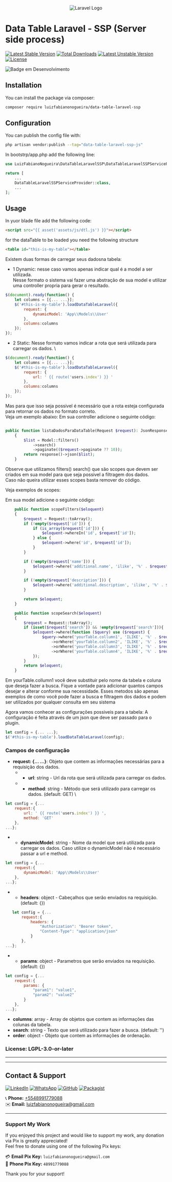 <p align="center"><img src="src/Assets/img/laravel.png" alt="Laravel Logo"></p>


# Data Table Laravel - SSP (Server side process)

[![Latest Stable Version](https://poser.pugx.org/luizfabianonogueira/data-table-laravel-ssp/v)](//packagist.org/packages/luizfabianonogueira/data-table-laravel-ssp)
[![Total Downloads](https://poser.pugx.org/luizfabianonogueira/data-table-laravel-ssp/downloads)](//packagist.org/packages/luizfabianonogueira/data-table-laravel-ssp)
[![Latest Unstable Version](https://poser.pugx.org/luizfabianonogueira/data-table-laravel-ssp/v/unstable)](//packagist.org/packages/luizfabianonogueira/data-table-laravel-ssp)
[![License](https://poser.pugx.org/luizfabianonogueira/data-table-laravel-ssp/license)](//packagist.org/packages/luizfabianonogueira/data-table-laravel-ssp)

![Badge em Desenvolvimento](http://img.shields.io/static/v1?label=STATUS&message=IN%20DEVELOPMENT&color=GREEN&style=for-the-badge)

## Installation

You can install the package via composer:

```bash
composer require luizfabianonogueira/data-table-laravel-ssp
```

## Configuration

You can publish the config file with:
```bash
php artisan vendor:publish --tag="data-table-laravel-ssp-js"
```

In bootstrp/app.php add the following line:
```php
use LuizFabianoNogueira\DataTableLaravelSSP\DataTableLaravelSSPServiceProvider;

return [
    ...
    DataTableLaravelSSPServiceProvider::class,
    ...
];
```

## Usage

In yuor blade file add the following code:

```html
<script src="{{ asset('assets/js/dtl.js') }}"></script>
```

for the dataTable to be loaded you need the following structure

```html
<table id="this-is-my-table"></table>
```

Existem duas formas de carregar seus dadosna tabela:
 - 1 Dynamic: nesse caso vamos apenas indicar qual é a model a ser utilizada. \
Nesse formato o sistema vai fazer uma abstração de sua model e utilizar uma controller propria para gerar o resultado.

```javascript
$(document).ready(function() {
    let columns = [{... ...}];
    $('#this-is-my-table').loadDataTableLaravel({
        request: {
            dynamicModel: 'App\\Models\\User'
        },
        columns:columns
    });
});
```

 - 2 Static: Nesse formato vamos indicar a rota que será utilizada para carregar os dados. \
```javascript
$(document).ready(function() {
    let columns = [{... ...}];
    $('#this-is-my-table').loadDataTableLaravel({
        request: {
            url: ' {{ route('users.index') }} '
        },
        columns:columns
    });
});
```

Mas para que isso seja possivel é necessário que a rota esteja configurada para retornar os dados no formato correto. \
Veja um exemplo abaixo:
Em sua controller adicione o seguinte código:
```php

public function listaDadosParaDataTable(Request $request): JsonResponse
    {
        $list = Model::filters()
            ->search()
            ->paginate(($request->paginate ?? 10));
        return response()->json($list);
    }
```
Observe que utilizamos filters() search() que são scopes que devem ser criados em sua model para que seja possivel a filtragem dos dados. \
Caso não queira utilizar esses scopes basta remover do código.

Veja exemplos de scopes:

Em sua model adicione o seguinte código:
```php
    public function scopeFilters($eloquent)
    {
        $request = Request::toArray();
        if (!empty($request['id'])) {
            if (is_array($request['id'])) {
                $eloquent->whereIn('id', $request['id']);
            } else {
                $eloquent->where('id', $request['id']);
            }
        }

        if (!empty($request['name'])) {
            $eloquent->where('additional.name', 'ilike', '%' . $request['name'] . '%');
        }

        if (!empty($request['description'])) {
            $eloquent->where('additional.description', 'ilike', '%' . $request['description'] . '%');
        }

        return $eloquent;
    }

    public function scopeSearch($eloquent)
    {
        $request = Request::toArray();
        if (isset($request['search']) && !empty($request['search'])){
            $eloquent->where(function ($query) use ($request) {
                $query->where('yourTable.collumn1', 'ILIKE', '%' . $request['search'] . '%')
                    ->orWhere('yourTable.collumn2', 'ILIKE', '%' . $request['search'] . '%')
                    ->orWhere('yourTable.collumn3', 'ILIKE', '%' . $request['search'] . '%')
                    ->orWhere('yourTable.collumn4', 'ILIKE', '%' . $request['search'] . '%');
            });
        }
        return $eloquent;
    }
```

Em yourTable.collumn1 você deve substituir pelo nome da tabela e coluna que deseja fazer a busca.
Fique a vontade para adicionar quantos campos desejar e alterar conforme sua necessidade.
Esses metodos são apenas exemplos de como você pode fazer a busca e filtragem dos dados e podem ser utilizados por qualquer consulta em seu sistema

Agora vamos conhecer as configurações possiveis para a tabela:
A configuração é feita através de um json que deve ser passado para o plugin.

```javascript
let config = {... ...};
$('#this-is-my-table').loadDataTableLaravel(config);
```
### Campos de configuração

- **request: {... ...}**: Objeto que contem as informações necessárias para a requisição dos dados.
    - - **url**: string - Url da rota que será utilizada para carregar os dados.
    - - **method**: string - Método que será utilizado para carregar os dados. (default: GET) \
```javascript
let config = {... 
    request:{
        url: ' {{ route('users.index') }} ',
        method: 'GET'
    },
...};
```
- - **dynamicModel**: string - Nome da model que será utilizada para carregar os dados.
Caso utilize o dynamicModel não é necessário passar a url e method.
```javascript
let config = {... 
    request:{
        dynamicModel: 'App\\Models\\User'
    },
...};
```
- - **headers**: object - Cabeçalhos que serão enviados na requisição. (default: {})
 ```javascript
    let config = {...
        request:{
            headers: {
                "Authorization": "Bearer token",
                "Content-Type": "application/json"    
            }
        },
...};
```
- - **params**: object - Parametros que serão enviados na requisição. (default: {})
```javascript
let config = {...
    request:{
        params: {
            "param1": "value1",
            "param2": "value2"    
        }
    },
...};
```
  

- **columns**: array - Array de objetos que contem as informações das colunas da tabela.
- **search**: string - Texto que será utilizado para fazer a busca. (default: '')
- **order**: object - Objeto que contem as informações de ordenação.
   


### License: LGPL-3.0-or-later

___
___

## Contact & Support

[![LinkedIn](https://img.shields.io/badge/LinkedIn-000?style=for-the-badge&logo=linkedin&logoColor=white)](https://www.linkedin.com/in/luiz-fabiano-nogueira-b20875170/)
[![WhatsApp](https://img.shields.io/badge/WhatsApp-000?style=for-the-badge&logo=whatsapp&logoColor=white)](https://api.whatsapp.com/send?phone=5548991779088)
[![GitHub](https://img.shields.io/badge/GitHub-000?style=for-the-badge&logo=github&logoColor=white)](https://github.com/LuizFabianoNogueira)
[![Packagist](https://img.shields.io/badge/Packagist-000?style=for-the-badge&logo=packagist&logoColor=white)](https://packagist.org/packages/luizfabianonogueira/)

📞 **Phone:** [+5548991779088](tel:+5548991779088)  
✉️ **Email:** [luizfabianonogueira@gmail.com](mailto:luizfabianonogueira@gmail.com)

---

### Support My Work

If you enjoyed this project and would like to support my work, any donation via Pix is greatly appreciated!  
Feel free to donate using one of the following Pix keys:

💳 **Email Pix Key:** `luizfabianonogueira@gmail.com`  
📱 **Phone Pix Key:** `48991779088`

Thank you for your support!
